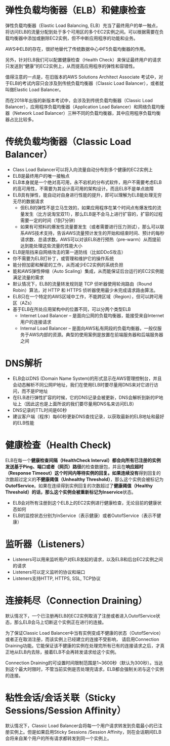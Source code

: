 # 弹性负载均衡器（ELB）和健康检查
弹性负载均衡器（Elastic Load Balancing, ELB）充当了最终用户的单一触点，将访问ELB的流量分配到处于多个可用区的多个EC2实例之间。可以根据需要在负载均衡器中添加或删除EC2实例，但不中断应用程序的功能和业务。

AWS中ELB的存在，很好地替代了传统数据中心中F5负载均衡器的作用。

另外，针对ELB我们可以配置健康检查（Health Check）来保证最终用户的请求只发送到“健康”的EC2实例上，从而提高应用程序的弹性和容错性。

值得注意的一点是，在旧版本的AWS Solutions Architect Associate 考试中，对于ELB的考试内容只会涉及到传统负载均衡器（Classic Load Balancer），或者就叫做Elastic Load Balancer。

而在2018年出版的新版本考试中，会涉及到传统负载均衡器（Classic Load Balancer），应用程序负载均衡器（Application Load Balancer）和网络负载均衡器（Network Load Balancer）三种不同的负载均衡器，其中应用程序负载均衡器占比比较多。

# 传统负载均衡器（Classic Load Balancer）
- Class Load Balancer可以将入向流量自动分布到多个健康的EC2实例上
- ELB是最终用户的唯一接触点
- ELB本身就是一个绝对高可用，永不宕机的分布式软件，用户不需要考虑ELB的高可用性，不需要为其设计高可用的架构设计。而且ELB不是单点故障
- ELB具有弹性，能自动对自身进行性能的提升，即可以理解为ELB能处理无穷无尽的数据请求
  - 但ELB的弹性不是立马生效的，如果应用程序在某个时间点有爆发性的流量发生（比方说淘宝双11），那么ELB是不会马上进行扩容的，扩容的过程需要一定的时间（1到7分钟）
  - 如果有可预料的爆发性流量要发生（或者需要进行压力测试），那么可以联系AWS技术支持，告诉AWS流量预计发生的开始和结束时间、预计的每秒请求数、总请求数。AWS可以对该ELB进行预热（pre-warm）从而提前达到能处理这些流量的性能大小
- ELB是阻挡来自网络攻击的第一道防线（比如DDoS攻击）
- 你不需要为ELB打补丁，或管理和维护它的操作系统
- 能分担加密和解密的工作，从而减少EC2实例的系统负担
- 能和AWS弹性伸缩（Auto Scaling）集成，从而能保证后台运行的EC2实例能满足流量的需求
- 默认情况下，ELB的流量转发规则是 TCP 侦听器使用轮询路由（Round Robin）算法，对 HTTP 和 HTTPS 侦听器使用最少未完成请求路由算法。
- ELB只在一个特定的AWS区域中工作，不能跨区域（Region），但可以跨可用区（AZs）
- 基于ELB在所处应用架构中的位置不同，可以分两个类型ELB
  - Internet Load Balancer – 是面向公网的负载均衡器，能接受来自Internet用户的连接请求
  - Internal Load Balancer – 是面向AWS私有网段的负载均衡器，一般仅服务于AWS内部的资源。典型的使用案例是放置在前端服务器和后端服务器之间
# DNS解析
- ELB会以DNS (Domain Name System)的形式显示在AWS管理控制台，并且会动态解析不同公网IP地址，我们在使用ELB时要尽量用DNS来对它进行访问，而不是IP地址
- 在ELB进行弹性扩容的时候，它的DNS记录会被更新，DNS会解析到新的IP地址上（因此这也是上面所说的我们要尽量用DNS名来访问ELB）
- DNS记录的TTL时间是60秒
- 建议客户端（程序）每60秒更新DNS查找记录，以获取最新的ELB地址和最好的ELB性能
# 健康检查（Health Check)
ELB在每一个**健康检查间隔（HealthCheck Interval）**都会向所有已注册的实例发送基于**Ping、端口或者（网页）路径**的检查数据包，并且在**响应超时（Response Timeout）**这个时间内等待实例的回复。如果连续**没有**得到回复的次数超过定义的**不健康阈值（Unhealthy Threshold）**，那么这个实例会被标记为**OutofService**。如果在连续得到实例回复的次数超过了**健康阈值（Healthy Threshold）**的话，那么这个实例会被重新标记为**Inservice**状态。

- ELB会对所有注册到这个ELB上的EC2实例进行健康检查，无论目前的健康状态如何
- ELB的监控状态分别为InService（表示健康）或者OutofService（表示不健康）
# 监听器（Listeners）
- Listeners可以用来监听用户对ELB发起的请求，以及ELB和后台EC2实例之间的请求
- Listeners可以定义监听的协议和端口
- Listeners支持HTTP, HTTPS, SSL, TCP协议
# 连接耗尽（Connection Draining）
默认情况下，一个已注册再ELB的EC2实例取消了注册或者进入OutofService状态，那么ELB会马上切断这个实例正在进行的连接。

为了保证Classic Load Balancer中当有实例变成不健康的状态（OutofService）或者正在取消注册，而该实例上已经建立的连接不受影响， 请启用Connection Draining功能。它能保证该不健康的实例在处理完所有已有的连接请求之后，才真正地从ELB内去除，接着ELB不会再转发请求给这个实例。

Connection Draining的可设置时间限制范围是1~3600秒（默认为300秒）。当达到这个最大时限时，不管当前实例是否处理完请求，ELB都会强制关闭与这个实例的连接。

# 粘性会话/会话关联（Sticky Sessions/Session Affinity）
默认情况下，Classic Load Balancer会将每一个用户请求转发到负载最小的已注册实例上。但是如果启用Sticky Sessions /Session Affinity，则在会话期间ELB会将来自某个用户的所有请求都转发到同一个实例上。
